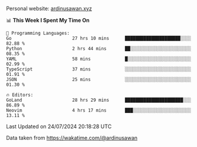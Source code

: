 Personal website: [ardinusawan.xyz](https://ardinusawan.xyz)

<!--START_SECTION:waka-->
📊 **This Week I Spent My Time On** 

```text
💬 Programming Languages: 
Go                       27 hrs 10 mins      █████████████████████░░░░   82.88 % 
Python                   2 hrs 44 mins       ██░░░░░░░░░░░░░░░░░░░░░░░   08.35 % 
YAML                     58 mins             █░░░░░░░░░░░░░░░░░░░░░░░░   02.99 % 
TypeScript               37 mins             ░░░░░░░░░░░░░░░░░░░░░░░░░   01.91 % 
JSON                     25 mins             ░░░░░░░░░░░░░░░░░░░░░░░░░   01.30 % 

🔥 Editors: 
GoLand                   28 hrs 29 mins      ██████████████████████░░░   86.89 % 
Neovim                   4 hrs 17 mins       ███░░░░░░░░░░░░░░░░░░░░░░   13.11 % 
```


 Last Updated on 24/07/2024 20:18:28 UTC
<!--END_SECTION:waka-->
Data taken from https://wakatime.com/@ardinusawan
